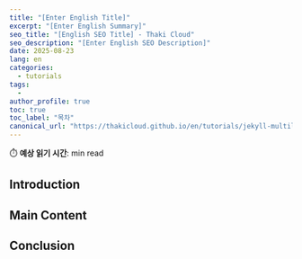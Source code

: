 ```yaml
---
title: "[Enter English Title]"
excerpt: "[Enter English Summary]"
seo_title: "[English SEO Title] - Thaki Cloud"
seo_description: "[Enter English SEO Description]"
date: 2025-08-23
lang: en
categories:
  - tutorials
tags:
  - 
author_profile: true
toc: true
toc_label: "목차"
canonical_url: "https://thakicloud.github.io/en/tutorials/jekyll-multilingual-blog-transformation-guide/"
---
```


⏱️ **예상 읽기 시간**: min read

## Introduction

## Main Content

## Conclusion

